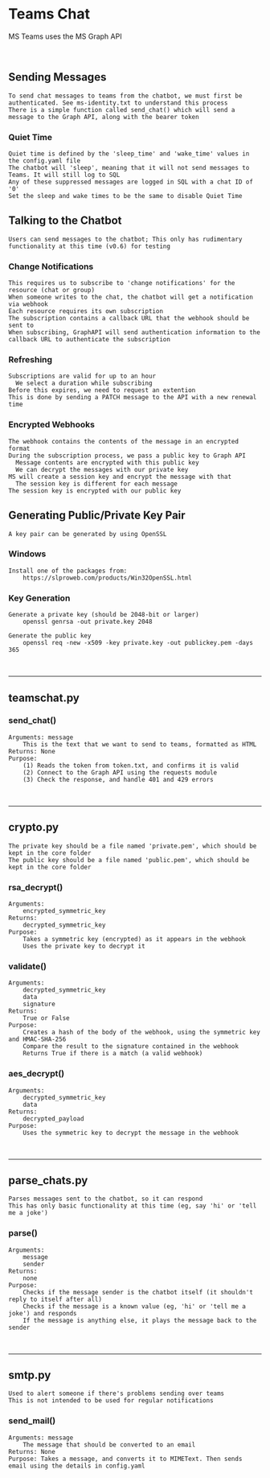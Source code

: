# Teams Chat
MS Teams uses the MS Graph API  

&nbsp;<br>
## Sending Messages
    To send chat messages to teams from the chatbot, we must first be authenticated. See ms-identity.txt to understand this process  
    There is a simple function called send_chat() which will send a message to the Graph API, along with the bearer token  
    
### Quiet Time
    Quiet time is defined by the 'sleep_time' and 'wake_time' values in the config.yaml file
    The chatbot will 'sleep', meaning that it will not send messages to Teams. It will still log to SQL
    Any of these suppressed messages are logged in SQL with a chat ID of '0'
    Set the sleep and wake times to be the same to disable Quiet Time
    
## Talking to the Chatbot
    Users can send messages to the chatbot; This only has rudimentary functionality at this time (v0.6) for testing
    
### Change Notifications
    This requires us to subscribe to 'change notifications' for the resource (chat or group)
    When someone writes to the chat, the chatbot will get a notification via webhook
    Each resource requires its own subscription
    The subscription contains a callback URL that the webhook should be sent to
    When subscribing, GraphAPI will send authentication information to the callback URL to authenticate the subscription
    
### Refreshing
    Subscriptions are valid for up to an hour
      We select a duration while subscribing
    Before this expires, we need to request an extention
    This is done by sending a PATCH message to the API with a new renewal time

### Encrypted Webhooks
    The webhook contains the contents of the message in an encrypted format
    During the subscription process, we pass a public key to Graph API
      Message contents are encrypted with this public key
      We can decrypt the messages with our private key
    MS will create a session key and encrypt the message with that
      The session key is different for each message
    The session key is encrypted with our public key
    
## Generating Public/Private Key Pair
    A key pair can be generated by using OpenSSL

### Windows
    Install one of the packages from:
        https://slproweb.com/products/Win32OpenSSL.html
        
### Key Generation
    Generate a private key (should be 2048-bit or larger)
        openssl genrsa -out private.key 2048
        
    Generate the public key
        openssl req -new -x509 -key private.key -out publickey.pem -days 365
  


&nbsp;<br>
- - - -
## teamschat.py
### send_chat()
    Arguments: message  
        This is the text that we want to send to teams, formatted as HTML  
    Returns: None  
    Purpose:  
        (1) Reads the token from token.txt, and confirms it is valid  
        (2) Connect to the Graph API using the requests module  
        (3) Check the response, and handle 401 and 429 errors  
  

&nbsp;<br>
- - - -
## crypto.py
    The private key should be a file named 'private.pem', which should be kept in the core folder
    The public key should be a file named 'public.pem', which should be kept in the core folder

### rsa_decrypt()
    Arguments: 
        encrypted_symmetric_key
    Returns:
        decrypted_symmetric_key
    Purpose:
        Takes a symmetric key (encrypted) as it appears in the webhook
        Uses the private key to decrypt it
    
### validate()
    Arguments: 
        decrypted_symmetric_key
        data
        signature
    Returns:
        True or False
    Purpose:
        Creates a hash of the body of the webhook, using the symmetric key and HMAC-SHA-256
        Compare the result to the signature contained in the webhook
        Returns True if there is a match (a valid webhook)
    
### aes_decrypt()
    Arguments: 
        decrypted_symmetric_key
        data
    Returns:
        decrypted_payload
    Purpose:
        Uses the symmetric key to decrypt the message in the webhook


&nbsp;<br>
- - - -
## parse_chats.py
    Parses messages sent to the chatbot, so it can respond
    This has only basic functionality at this time (eg, say 'hi' or 'tell me a joke')

### parse()
    Arguments:
        message
        sender
    Returns:
        none
    Purpose:
        Checks if the message sender is the chatbot itself (it shouldn't reply to itself after all)
        Checks if the message is a known value (eg, 'hi' or 'tell me a joke') and responds
        If the message is anything else, it plays the message back to the sender


&nbsp;<br>
- - - -
## smtp.py
    Used to alert someone if there's problems sending over teams  
    This is not intended to be used for regular notifications  

### send_mail()
    Arguments: message  
        The message that should be converted to an email  
    Returns: None  
    Purpose: Takes a message, and converts it to MIMEText. Then sends email using the details in config.yaml  



